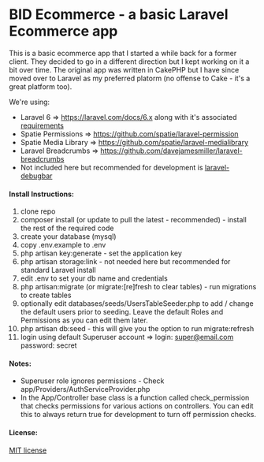 # BID Ecommerce - a basic Laravel Ecommerce app

This is a basic ecommerce app that I started a while back for a former client.  They decided to go in a different direction but I kept working on it a bit over time.  The original app was written in CakePHP but I have since moved over to Laravel as my preferred platorm (no offense to Cake - it's a great platform too).

We're using:

* Laravel 6 => https://laravel.com/docs/6.x along with it's associated  [requirements](https://laravel.com/docs/6.x#server-requirements) 
* Spatie Permissions => https://github.com/spatie/laravel-permission
* Spatie Media Library => https://github.com/spatie/laravel-medialibrary
* Laravel Breadcrumbs => https://github.com/davejamesmiller/laravel-breadcrumbs
* Not included here but recommended for development is [laravel-debugbar](https://github.com/barryvdh/laravel-debugbar)

#### Install Instructions:

1) clone repo
2) composer install (or update to pull the latest - recommended) - install the rest of the required code
3) create your database (mysql)
4) copy .env.example to .env
5) php artisan key:generate - set the application key 
5) php artisan storage:link - not needed here but recommended for standard Laravel install
6) edit .env to set your db name and credentials
7) php artisan:migrate (or migrate:[re]fresh to clear tables) - run migrations to create tables
8) optionally edit databases/seeds/UsersTableSeeder.php to add / change the default users prior to seeding.  Leave the default Roles and Permissions as you can edit them later.
9) php artisan db:seed - this will give you the option to run migrate:refresh
10) login using default Superuser account =>  login: super@email.com password: secret

#### Notes:
* Superuser role ignores permissions - Check app/Providers/AuthServiceProvider.php
* In the App/Controller base class is a function called check_permission that checks permissions for various actions on controllers.  You can edit this to always return true for development to turn off permission checks. 

#### License:

[MIT license](http://opensource.org/licenses/MIT)
